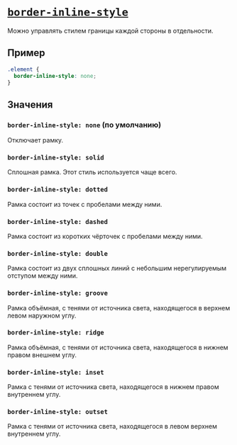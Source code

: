 # [`border-inline-style`](../index.md)

Можно управлять стилем границы каждой стороны в отдельности.

## Пример

```css
.element {
  border-inline-style: none;
}
```

## Значения

### `border-inline-style: none` (по умолчанию)

Отключает рамку.

### `border-inline-style: solid`

Сплошная рамка. Этот стиль используется чаще всего.

### `border-inline-style: dotted`

Рамка состоит из точек с пробелами между ними.

### `border-inline-style: dashed`

Рамка состоит из коротких чёрточек с пробелами между ними.

### `border-inline-style: double`

Рамка состоит из двух сплошных линий с небольшим нерегулируемым отступом между ними.

### `border-inline-style: groove`

Рамка объёмная, с тенями от источника света, находящегося в верхнем левом наружном углу.

### `border-inline-style: ridge`

Рамка объёмная, с тенями от источника света, находящегося в нижнем правом внешнем углу.

### `border-inline-style: inset`

Рамка с тенями от источника света, находящегося в нижнем правом внутреннем углу.

### `border-inline-style: outset`

Рамка с тенями от источника света, находящегося в левом верхнем внутреннем углу.
